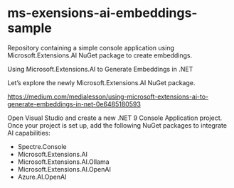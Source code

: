 # ms-exensions-ai-embeddings-sample

Repository containing a simple console application using Microsoft.Extensions.AI NuGet package to create embeddings.

Using Microsoft.Extensions.AI to Generate Embeddings in .NET

Let’s explore the newly Microsoft.Extensions.AI NuGet package.

https://medium.com/medialesson/using-microsoft-extensions-ai-to-generate-embeddings-in-net-0e6485180593

Open Visual Studio and create a new .NET 9 Console Application project. Once your project is set up, add the following NuGet packages to integrate AI capabilities:

+ Spectre.Console
+ Microsoft.Extensions.AI
+ Microsoft.Extensions.AI.Ollama
+ Microsoft.Extensions.AI.OpenAI
+ Azure.AI.OpenAI
